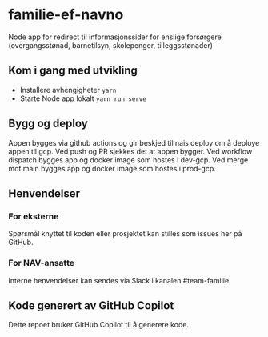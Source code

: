 # familie-ef-navno

Node app for redirect til informasjonssider for enslige forsørgere (overgangsstønad, barnetilsyn, skolepenger, tilleggsstønader)

## Kom i gang med utvikling
* Installere avhengigheter `yarn`
* Starte Node app lokalt `yarn run serve`

## Bygg og deploy
Appen bygges via github actions og gir beskjed til nais deploy om å deploye appen til gcp. Ved push og PR sjekkes det at appen bygger. Ved workflow dispatch bygges app og docker image som hostes i dev-gcp. Ved merge mot main bygges app og docker image som hostes i prod-gcp.

## Henvendelser

### For eksterne
Spørsmål knyttet til koden eller prosjektet kan stilles som issues her på GitHub.

### For NAV-ansatte
Interne henvendelser kan sendes via Slack i kanalen #team-familie.

## Kode generert av GitHub Copilot
Dette repoet bruker GitHub Copilot til å generere kode.